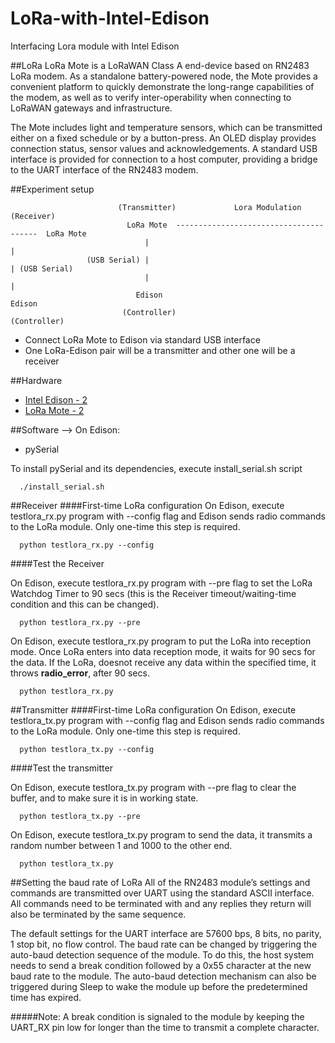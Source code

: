 # LoRa-with-Intel-Edison
Interfacing Lora module with Intel Edison

##LoRa
LoRa Mote is a LoRaWAN Class A end-device based on RN2483 LoRa modem. As a standalone battery-powered node, the Mote provides a convenient platform to quickly demonstrate the long-range capabilities of the modem, as well as to verify inter-operability when connecting to LoRaWAN gateways and infrastructure.

The Mote includes light and temperature sensors, which can be transmitted either on a fixed schedule or by a button-press. An OLED display provides connection status, sensor values and acknowledgements. A standard USB interface is provided for connection to a host computer, providing a bridge to the UART interface of the RN2483 modem.

##Experiment setup

                            (Transmitter)             Lora Modulation            (Receiver)
                              LoRa Mote  ---------------------------------------  LoRa Mote
                                  |                                                   |
                     (USB Serial) |                                                   | (USB Serial)
                                  |                                                   |
                                Edison                                              Edison
                             (Controller)                                        (Controller)
                             
* Connect LoRa Mote to Edison via standard USB interface
* One LoRa-Edison pair will be a transmitter and other one will be a receiver

##Hardware
* [Intel Edison - 2](http://www.intel.com/content/www/us/en/do-it-yourself/edison.html)
* [LoRa Mote - 2](http://www.microchip.com/DevelopmentTools/ProductDetails.aspx?PartNO=dm164138#utm_medium=Press-Release&utm_term=LoRa%20Certification%20&utm_content=WPD&utm_campaign=868MHz)

##Software
--> On Edison:

* pySerial

To install pySerial and its dependencies, execute install_serial.sh script

      ./install_serial.sh

##Receiver
####First-time LoRa configuration
On Edison, execute testlora_rx.py program with --config flag and Edison sends radio commands to the LoRa module. Only one-time this step is required.

      python testlora_rx.py --config

####Test the Receiver

On Edison, execute testlora_rx.py program with --pre flag to set the LoRa Watchdog Timer to 90 secs (this is the Receiver timeout/waiting-time condition and this can be changed). 
      
      python testlora_rx.py --pre
      
On Edison, execute testlora_rx.py program to put the LoRa into reception mode. Once LoRa enters into data reception mode, it waits for 90 secs for the data. If the LoRa, doesnot receive any data within the specified time, it throws **radio_error**, after 90 secs.

      python testlora_rx.py


##Transmitter
####First-time LoRa configuration
On Edison, execute testlora_tx.py program with --config flag and Edison sends radio commands to the LoRa module. Only one-time this step is required.

      python testlora_tx.py --config

####Test the transmitter

On Edison, execute testlora_tx.py program with --pre flag to clear the buffer, and to make sure it is in working state. 
      
      python testlora_tx.py --pre
      
On Edison, execute testlora_tx.py program to send the data, it transmits a random number between 1 and 1000 to the other end.

      python testlora_tx.py

##Setting the baud rate of LoRa
All of the RN2483 module’s settings and commands are transmitted over UART using the standard ASCII interface. All commands need to be terminated with <CR><LF> and any replies they return will also be terminated by the same sequence.

The default settings for the UART interface are 57600 bps, 8 bits, no parity, 1 stop bit, no flow control. The baud rate can be changed by triggering the auto-baud detection sequence of the module. To do this, the host system needs to send a break condition followed by a 0x55 character at the new baud rate to the module. The auto-baud detection mechanism can also be triggered during Sleep to wake the module up before the predetermined time has expired. 


#####Note:
A break condition is signaled to the module by keeping the UART_RX pin low for longer than the time to transmit a complete character.




